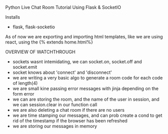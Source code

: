 Python Live Chat Room Tutorial Using Flask & SocketIO

Installs
- flask, flask-socketio


As of now we are exporting and importing html templates, like we are using react, using the {% extends home.html%}


OVERVIEW OF WATCHTHROUGH
- sockets wasnt intemidating, we can socket.on, socket.off and socket.emit
- socket knows about 'connect' and 'disconnect'
- we are writing a very basic algo to generate a room code for each code of length(4)
- we are small kine passing error messages with jinja depending on the form error
- we can are storing the room, and the name of the user in session, and we can session.clear in our function call
- we are also deleting a chat room if there are no users
- we are time stamping our messages, and can prob create a cond to get rid of the timestamp if the browser has been refreshed
- we are storing our messages in memory